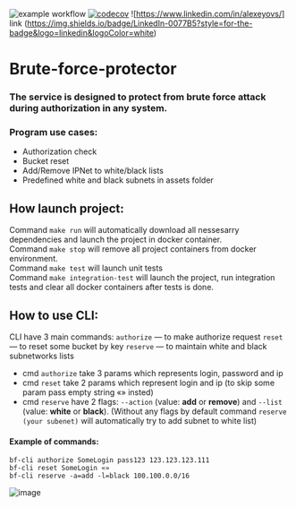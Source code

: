 ![example workflow](https://github.com/AlexeyInc/Brute-force-protector/actions/workflows/go-ci.yml/badge.svg)
[![codecov](https://codecov.io/gh/AlexeyInc/Brute-force-protector/branch/main/graph/badge.svg?token=38P1KBTAQM)](https://codecov.io/gh/AlexeyInc/Brute-force-protector)
![https://www.linkedin.com/in/alexeyovs/] link (https://img.shields.io/badge/LinkedIn-0077B5?style=for-the-badge&logo=linkedin&logoColor=white)

# Brute-force-protector
### The service is designed to protect from brute force attack during authorization in any system. 

### Program use cases: 
- Authorization check
- Bucket reset
- Add/Remove IPNet to white/black lists
- Predefined white and black subnets in assets folder

## How launch project: 

Command `make run` will automatically download all nessesarry dependencies and launch the project in docker container. <br />
Command `make stop` will remove all project containers from docker environment. <br />
Command `make test` will launch unit tests <br />
Command `make integration-test` will launch the project, run integration tests and clear all docker containers after tests is done. <br />

## How to use CLI:

CLI have 3 main commands: 
`authorize` — to make authorize request
`reset` — to reset some bucket by key
`reserve` — to maintain white and black subnetworks lists

- cmd `authorize` take 3 params which represents login, password and ip <br />
- cmd `reset` take 2 params which represent login and ip (to skip some param pass empty string «» insted) <br />
- cmd `reserve` have 2 flags: `--action` (value: **add** or **remove**) and `--list` (value: **white** or **black**). 
(Without any flags by default command `reserve (your subenet)` will automatically try to add subnet to white list)

#### Example of commands: 
	bf-cli authorize SomeLogin pass123 123.123.123.111
	bf-cli reset SomeLogin «»
	bf-cli reserve -a=add -l=black 100.100.0.0/16
	
![image](https://user-images.githubusercontent.com/29926552/167132910-b10e8cde-dd14-4c12-851e-66420cd2ec28.png)

